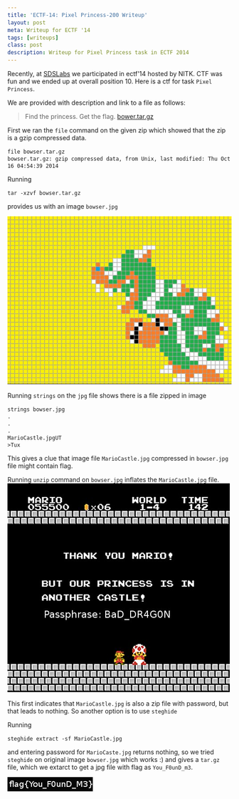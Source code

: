```yaml
---
title: 'ECTF-14: Pixel Princess-200 Writeup'
layout: post
meta: Writeup for ECTF '14
tags: [writeups] 
class: post
description: Writeup for Pixel Princess task in ECTF 2014
---
```

Recently, at [SDSLabs](http://sdslabs.co) we participated in ectf'14 hosted by NITK. CTF was fun and we ended up at overall position 10. Here is a ctf for task `Pixel Princess`.

We are provided with description and link to a file as follows:

> Find the princess. Get the flag.
> [bower.tar.gz](/assets/others/bowser.tar.gz)

First we ran the `file` command on the given zip which showed that the zip is a gzip compressed data.

```
file bowser.tar.gz
bowser.tar.gz: gzip compressed data, from Unix, last modified: Thu Oct 16 04:54:39 2014
```

Running 
```
tar -xzvf bowser.tar.gz 
```

provides us with an image `bowser.jpg`

![bowser.jpg](/assets/img/posts/ectf/bowser.jpg)

Running `strings` on the `jpg` file shows there is a file zipped in image

```
strings bowser.jpg
.
.
.
MarioCastle.jpgUT
>Tux
```

This gives a clue that image file `MarioCastle.jpg` compressed in `bowser.jpg` file might contain flag.

Running `unzip` command on `bowser.jpg` inflates the `MarioCastle.jpg` file.
![mariocastle.jpg](/assets/img/posts/ectf/MarioCastle.jpg)

This first indicates that `MarioCastle.jpg` is also a zip file with password, but that leads to nothing. So another option is to use `steghide`

Running 
```
steghide extract -sf MarioCastle.jpg
```

and entering password for `MarioCaste.jpg` returns nothing, so we tried `steghide` on original image `bowser.jpg` which works :) and gives a `tar.gz` file, which we extarct to get a jpg file with flag as `You_F0unD_m3`.

![flaga.jpg](/assets/img/posts/ectf/flaga.jpg)
